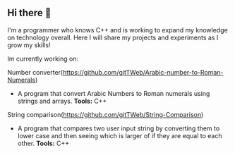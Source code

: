 ## Hi there 👋

I'm a programmer who knows C++ and is working to expand my knowledge on technology overall. Here I will share my projects and experiments as I grow my skills!

Im currently working on:

Number converter(https://github.com/gitTWeb/Arabic-number-to-Roman-Numerals)
- A program that convert Arabic Numbers to Roman numerals using strings and arrays.
**Tools:** C++

String comparison(https://github.com/gitTWeb/String-Comparison)
- A program that compares two user input string by converting them to lower case and then seeing which is larger of if they are equal to each other.
**Tools:** C++

